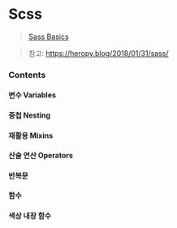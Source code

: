 # Scss

> [Sass Basics](https://sass-lang.com/guide)

> 참고: https://heropy.blog/2018/01/31/sass/

### Contents

#### 변수 Variables

#### 중첩 Nesting

#### 재활용 Mixins

#### 산술 연산 Operators

#### 반복문

#### 함수

#### 색상 내장 함수
